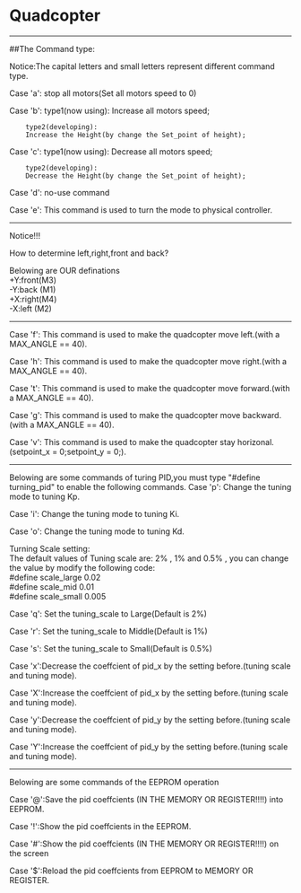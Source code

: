 # Quadcopter
***
##The Command type:

Notice:The capital letters and small letters  represent different command type.

Case 'a':
		stop all motors(Set all motors speed to 0)

Case 'b':
		type1(now using):
		Increase all motors speed;
		
		type2(developing):
		Increase the Height(by change the Set_point of height);
		
Case 'c':
		type1(now using):
		Decrease all motors speed;
		
		type2(developing):
		Decrease the Height(by change the Set_point of height);
		
Case 'd':
		no-use command

Case 'e':
		This command is used to turn the mode to physical controller.

***
Notice!!!
		
How to determine left,right,front and back?

Belowing are OUR definations  
	+Y:front(M3) <br>
	-Y:back (M1) <br>
	+X:right(M4) <br>
	-X:left (M2) <br>
***		
Case 'f':
		This command is used to make the quadcopter move left.(with a MAX_ANGLE == 40).
		
Case 'h':
		This command is used to make the quadcopter move right.(with a MAX_ANGLE == 40).

Case 't':
		This command is used to make the quadcopter move forward.(with a MAX_ANGLE == 40).
		
Case 'g':
		This command is used to make the quadcopter move backward.(with a MAX_ANGLE == 40).

Case 'v':
		This command is used to make the quadcopter stay horizonal.(setpoint_x = 0;setpoint_y = 0;).
		

***		
Belowing are some commands of turing PID,you must type "#define turning_pid" to enable the following commands.
Case 'p': Change the tuning mode to tuning Kp.

Case 'i': 
		Change the tuning mode to tuning Ki.

Case 'o': 
		Change the tuning mode to tuning Kd.

Turning Scale setting: <br>
The default values of Tuning scale are: 2% , 1%  and 0.5% , you can change the value by modify the following code: <br>
	<html> 
	#define scale_large 0.02  <br>
	#define scale_mid 0.01  <br>
	#define scale_small 0.005  <br>
	</html>

		
Case 'q':
		Set the tuning_scale to Large(Default is 2%)

Case 'r':
		Set the tuning_scale to Middle(Default is 1%)

Case 's':
		Set the tuning_scale to Small(Default is 0.5%)


Case 'x':Decrease the coeffcient of pid_x by the setting before.(tuning scale and tuning mode). 

Case 'X':Increase the coeffcient of pid_x by the setting before.(tuning scale and tuning mode). 

Case 'y':Decrease the coeffcient of pid_y by the setting before.(tuning scale and tuning mode). 

Case 'Y':Increase the coeffcient of pid_y by the setting before.(tuning scale and tuning mode). 
***

Belowing are some commands of the EEPROM operation

Case '@':Save the pid coeffcients (IN THE MEMORY OR REGISTER!!!!) into EEPROM.

Case '!':Show the pid coeffcients in the EEPROM.

Case '#':Show the pid coeffcients (IN THE MEMORY OR REGISTER!!!!) on the screen

Case '$':Reload the pid coeffcients from EEPROM to MEMORY OR REGISTER.
